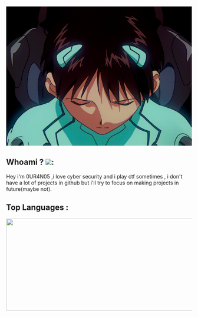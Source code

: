<p align="center">
<img src="https://github.com/0UR4N05/0UR4N05/blob/main/img/shinji.gif">

## Whoami ?  <img src="https://cdn.discordapp.com/emojis/820834256330031105.png?v=1" width="30px">:
Hey i'm 0UR4N05 ,i love cyber security and i play ctf sometimes , i don't have a lot of projects in github but i'll try to focus on making projects in future(maybe not).

## Top Languages : 

<p align="center">
<img width="150%" height="250" src="https://github-readme-stats.vercel.app/api/top-langs/?username=0UR4N05&show_icons=true&theme=dracula">

